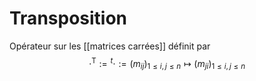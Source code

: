 # Transposition
Opérateur sur les [[matrices carrées]] définit par
$$\cdot^\text{T} := {}^t\cdot := (m_{ij})_{1 \leq i, j \leq n} \mapsto (m_{ji})_{1 \leq i, j \leq n}$$